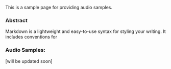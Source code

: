 This is a sample page for providing audio samples. 

### Abstract

Markdown is a lightweight and easy-to-use syntax for styling your writing. It includes conventions for

### Audio Samples: 

[will be updated soon] 
